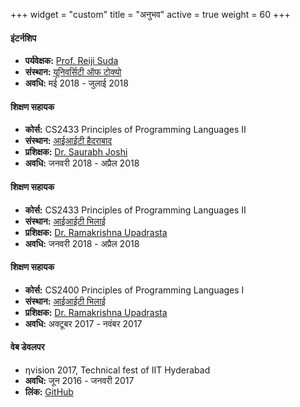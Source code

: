 +++
widget = "custom"
title = "अनुभव"
active = true
weight = 60
+++

#### इंटर्नशिप
  * **पर्यवेक्षक:** [Prof. Reiji Suda](http://olab.is.s.u-tokyo.ac.jp/~reiji/)
  * **संस्थान:** [यूनिवर्सिटी ऑफ टोक्यो](https://www.u-tokyo.ac.jp/en/)
  * **अवधि:** मई 2018 - जुलाई 2018

#### शिक्षण सहायक
  * **कोर्स:** CS2433 Principles of Programming Languages II
  * **संस्थान:** [आईआईटी हैदराबाद](https://iith.ac.in)
  * **प्रशिक्षक:** [Dr. Saurabh Joshi](https://www.iith.ac.in/~sbjoshi/)
  * **अवधि:** जनवरी 2018 - अप्रैल 2018

#### शिक्षण सहायक
  * **कोर्स:** CS2433 Principles of Programming Languages II
  * **संस्थान:** [आईआईटी भिलाई](https://iitbhilai.ac.in)
  * **प्रशिक्षक:** [Dr. Ramakrishna Upadrasta](https://www.iith.ac.in/~ramakrishna/)
  * **अवधि:** जनवरी 2018 - अप्रैल 2018

#### शिक्षण सहायक
  * **कोर्स:** CS2400 Principles of Programming Languages I
  * **संस्थान:** [आईआईटी भिलाई](https://iitbhilai.ac.in)
  * **प्रशिक्षक:** [Dr. Ramakrishna Upadrasta](https://www.iith.ac.in/~ramakrishna/)
  * **अवधि:** अक्टूबर 2017 - नवंबर 2017

#### वेब डेवलपर
  * &eta;vision 2017, Technical fest of IIT Hyderabad
  * **अवधि:** जून 2016 - जनवरी 2017
  * **लिंक:** [GitHub](https://github.com/nvision-2017)

